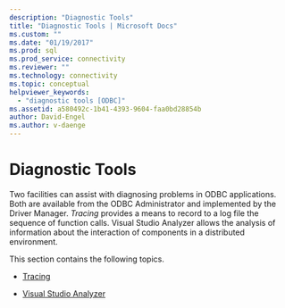 ```yaml
---
description: "Diagnostic Tools"
title: "Diagnostic Tools | Microsoft Docs"
ms.custom: ""
ms.date: "01/19/2017"
ms.prod: sql
ms.prod_service: connectivity
ms.reviewer: ""
ms.technology: connectivity
ms.topic: conceptual
helpviewer_keywords: 
  - "diagnostic tools [ODBC]"
ms.assetid: a580492c-1b41-4393-9604-faa0bd28854b
author: David-Engel
ms.author: v-daenge
---
```

# Diagnostic Tools
Two facilities can assist with diagnosing problems in ODBC applications. Both are available from the ODBC Administrator and implemented by the Driver Manager. *Tracing* provides a means to record to a log file the sequence of function calls. Visual Studio Analyzer allows the analysis of information about the interaction of components in a distributed environment.  
  
 This section contains the following topics.  
  
-   [Tracing](../../../odbc/reference/develop-app/tracing.md)  
  
-   [Visual Studio Analyzer](../../../odbc/reference/develop-app/visual-studio-analyzer.md)
